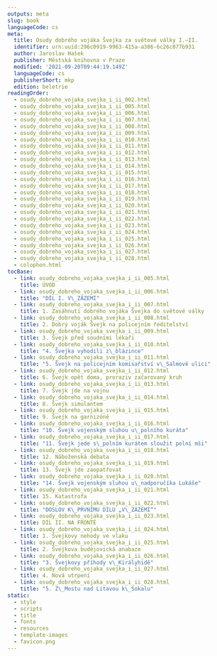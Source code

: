 ```yaml
---
outputs: meta
slug: book
languageCode: cs
meta:
  title: Osudy dobrého vojáka Švejka za světové války I.–II.
  identifier: urn:uuid:296c0919-9963-415a-a386-6c26c077b931
  author: Jaroslav Hašek
  publisher: Městská knihovna v Praze
  modified: '2021-09-20T09:44:19.149Z'
  languageCode: cs
  publisherShort: mkp
  edition: beletrie
readingOrder:
  - osudy_dobreho_vojaka_svejka_i_ii_002.html
  - osudy_dobreho_vojaka_svejka_i_ii_005.html
  - osudy_dobreho_vojaka_svejka_i_ii_006.html
  - osudy_dobreho_vojaka_svejka_i_ii_007.html
  - osudy_dobreho_vojaka_svejka_i_ii_008.html
  - osudy_dobreho_vojaka_svejka_i_ii_009.html
  - osudy_dobreho_vojaka_svejka_i_ii_010.html
  - osudy_dobreho_vojaka_svejka_i_ii_011.html
  - osudy_dobreho_vojaka_svejka_i_ii_012.html
  - osudy_dobreho_vojaka_svejka_i_ii_013.html
  - osudy_dobreho_vojaka_svejka_i_ii_014.html
  - osudy_dobreho_vojaka_svejka_i_ii_015.html
  - osudy_dobreho_vojaka_svejka_i_ii_016.html
  - osudy_dobreho_vojaka_svejka_i_ii_017.html
  - osudy_dobreho_vojaka_svejka_i_ii_018.html
  - osudy_dobreho_vojaka_svejka_i_ii_019.html
  - osudy_dobreho_vojaka_svejka_i_ii_020.html
  - osudy_dobreho_vojaka_svejka_i_ii_021.html
  - osudy_dobreho_vojaka_svejka_i_ii_022.html
  - osudy_dobreho_vojaka_svejka_i_ii_023.html
  - osudy_dobreho_vojaka_svejka_i_ii_024.html
  - osudy_dobreho_vojaka_svejka_i_ii_025.html
  - osudy_dobreho_vojaka_svejka_i_ii_026.html
  - osudy_dobreho_vojaka_svejka_i_ii_027.html
  - osudy_dobreho_vojaka_svejka_i_ii_028.html
  - colophon.html
tocBase:
  - link: osudy_dobreho_vojaka_svejka_i_ii_005.html
    title: ÚVOD
  - link: osudy_dobreho_vojaka_svejka_i_ii_006.html
    title: "DÍL I. V\_ZÁZEMÍ"
  - link: osudy_dobreho_vojaka_svejka_i_ii_007.html
    title: 1. Zasáhnutí dobrého vojáka Švejka do světové války
  - link: osudy_dobreho_vojaka_svejka_i_ii_008.html
    title: 2. Dobrý voják Švejk na policejním ředitelství
  - link: osudy_dobreho_vojaka_svejka_i_ii_009.html
    title: 3. Švejk před soudními lékaři
  - link: osudy_dobreho_vojaka_svejka_i_ii_010.html
    title: "4. Švejka vyhodili z\_blázince"
  - link: osudy_dobreho_vojaka_svejka_i_ii_011.html
    title: "5. Švejk na policejním komisařství v\_Salmově ulici"
  - link: osudy_dobreho_vojaka_svejka_i_ii_012.html
    title: 6. Švejk opět doma, proraziv začarovaný kruh
  - link: osudy_dobreho_vojaka_svejka_i_ii_013.html
    title: 7. Švejk jde na vojnu
  - link: osudy_dobreho_vojaka_svejka_i_ii_014.html
    title: 8. Švejk simulantem
  - link: osudy_dobreho_vojaka_svejka_i_ii_015.html
    title: 9. Švejk na garnizóně
  - link: osudy_dobreho_vojaka_svejka_i_ii_016.html
    title: "10. Švejk vojenským sluhou u\_polního kuráta"
  - link: osudy_dobreho_vojaka_svejka_i_ii_017.html
    title: "11. Švejk jede s\_polním kurátem sloužit polní mši"
  - link: osudy_dobreho_vojaka_svejka_i_ii_018.html
    title: 12. Náboženská debata
  - link: osudy_dobreho_vojaka_svejka_i_ii_019.html
    title: 13. Švejk jde zaopatřovat
  - link: osudy_dobreho_vojaka_svejka_i_ii_020.html
    title: "14. Švejk vojenským sluhou u\_nadporučíka Lukáše"
  - link: osudy_dobreho_vojaka_svejka_i_ii_021.html
    title: 15. Katastrofa
  - link: osudy_dobreho_vojaka_svejka_i_ii_022.html
    title: "DOSLOV K\_PRVNÍMU DÍLU „V\_ZÁZEMÍ“"
  - link: osudy_dobreho_vojaka_svejka_i_ii_023.html
    title: DÍL II. NA FRONTĚ
  - link: osudy_dobreho_vojaka_svejka_i_ii_024.html
    title: 1. Švejkovy nehody ve vlaku
  - link: osudy_dobreho_vojaka_svejka_i_ii_025.html
    title: 2. Švejkova budějovická anabaze
  - link: osudy_dobreho_vojaka_svejka_i_ii_026.html
    title: "3. Švejkovy příhody v\_Királyhidě"
  - link: osudy_dobreho_vojaka_svejka_i_ii_027.html
    title: 4. Nová utrpení
  - link: osudy_dobreho_vojaka_svejka_i_ii_028.html
    title: "5. Z\_Mostu nad Litavou k\_Sokalu"
static:
  - style
  - scripts
  - title
  - fonts
  - resources
  - template-images
  - favicon.png
---
```


